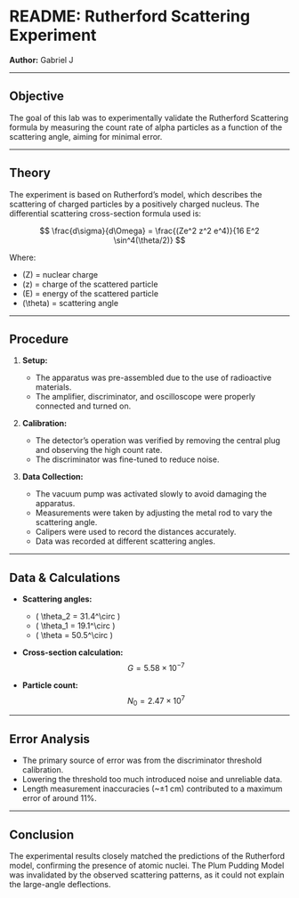 # README: Rutherford Scattering Experiment
**Author:** Gabriel J  

---

## Objective  
The goal of this lab was to experimentally validate the Rutherford Scattering formula by measuring the count rate of alpha particles as a function of the scattering angle, aiming for minimal error.  

---

## Theory  
The experiment is based on Rutherford’s model, which describes the scattering of charged particles by a positively charged nucleus. The differential scattering cross-section formula used is:

$$
\frac{d\sigma}{d\Omega} = \frac{(Ze^2 z^2 e^4)}{16 E^2 \sin^4(\theta/2)}
$$

Where:  
- \(Z\) = nuclear charge  
- \(z\) = charge of the scattered particle  
- \(E\) = energy of the scattered particle  
- \(\theta\) = scattering angle  

---

## Procedure  
1. **Setup:**  
   - The apparatus was pre-assembled due to the use of radioactive materials.  
   - The amplifier, discriminator, and oscilloscope were properly connected and turned on.  

2. **Calibration:**  
   - The detector’s operation was verified by removing the central plug and observing the high count rate.  
   - The discriminator was fine-tuned to reduce noise.  

3. **Data Collection:**  
   - The vacuum pump was activated slowly to avoid damaging the apparatus.  
   - Measurements were taken by adjusting the metal rod to vary the scattering angle.  
   - Calipers were used to record the distances accurately.  
   - Data was recorded at different scattering angles.  

---

## Data & Calculations  

- **Scattering angles:**  
  - \( \theta_2 = 31.4^\circ \)  
  - \( \theta_1 = 19.1^\circ \)  
  - \( \theta = 50.5^\circ \)  

- **Cross-section calculation:**  
$$
G = 5.58 \times 10^{-7}
$$  

- **Particle count:**  
$$
N_0 = 2.47 \times 10^7
$$  

---

## Error Analysis  
- The primary source of error was from the discriminator threshold calibration.  
- Lowering the threshold too much introduced noise and unreliable data.  
- Length measurement inaccuracies (~±1 cm) contributed to a maximum error of around 11%.  

---

## Conclusion  
The experimental results closely matched the predictions of the Rutherford model, confirming the presence of atomic nuclei. The Plum Pudding Model was invalidated by the observed scattering patterns, as it could not explain the large-angle deflections.
